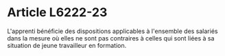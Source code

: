 # Article L6222-23

L'apprenti bénéficie des dispositions applicables à l'ensemble des salariés dans la mesure où elles ne sont pas contraires à celles qui sont liées à sa situation de jeune travailleur en formation.